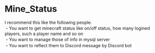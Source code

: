 # Mine_Status
I recommend this like the following people.<br>
・You want to get minecraft status like on/off status, how many logined players, such a player name and so on<br>
・You want to manage those of info in mysql server<br>
・You want to reflect them to Discord message by Discord bot

